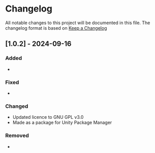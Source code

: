 # Changelog

All notable changes to this project will be documented in this file.
The changelog format is based on [Keep a Changelog](https://keepachangelog.com/en/1.0.0/)


## [1.0.2] - 2024-09-16


### Added

-

### Fixed

-

### Changed

- Updated licence to GNU GPL v3.0
- Made as a package for Unity Package Manager

### Removed

-
